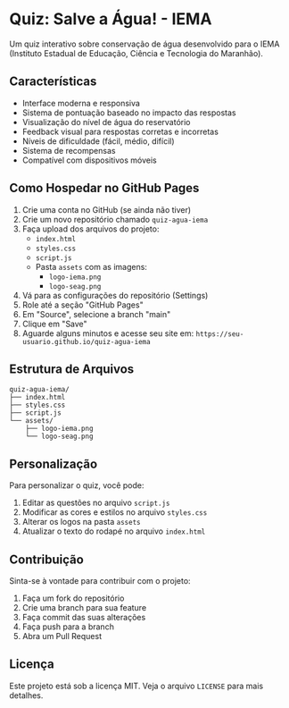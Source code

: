# Quiz: Salve a Água! - IEMA

Um quiz interativo sobre conservação de água desenvolvido para o IEMA (Instituto Estadual de Educação, Ciência e Tecnologia do Maranhão).

## Características

- Interface moderna e responsiva
- Sistema de pontuação baseado no impacto das respostas
- Visualização do nível de água do reservatório
- Feedback visual para respostas corretas e incorretas
- Níveis de dificuldade (fácil, médio, difícil)
- Sistema de recompensas
- Compatível com dispositivos móveis

## Como Hospedar no GitHub Pages

1. Crie uma conta no GitHub (se ainda não tiver)
2. Crie um novo repositório chamado `quiz-agua-iema`
3. Faça upload dos arquivos do projeto:
   - `index.html`
   - `styles.css`
   - `script.js`
   - Pasta `assets` com as imagens:
     - `logo-iema.png`
     - `logo-seag.png`
4. Vá para as configurações do repositório (Settings)
5. Role até a seção "GitHub Pages"
6. Em "Source", selecione a branch "main"
7. Clique em "Save"
8. Aguarde alguns minutos e acesse seu site em: `https://seu-usuario.github.io/quiz-agua-iema`

## Estrutura de Arquivos

```
quiz-agua-iema/
├── index.html
├── styles.css
├── script.js
└── assets/
    ├── logo-iema.png
    └── logo-seag.png
```

## Personalização

Para personalizar o quiz, você pode:

1. Editar as questões no arquivo `script.js`
2. Modificar as cores e estilos no arquivo `styles.css`
3. Alterar os logos na pasta `assets`
4. Atualizar o texto do rodapé no arquivo `index.html`

## Contribuição

Sinta-se à vontade para contribuir com o projeto:

1. Faça um fork do repositório
2. Crie uma branch para sua feature
3. Faça commit das suas alterações
4. Faça push para a branch
5. Abra um Pull Request

## Licença

Este projeto está sob a licença MIT. Veja o arquivo `LICENSE` para mais detalhes. 